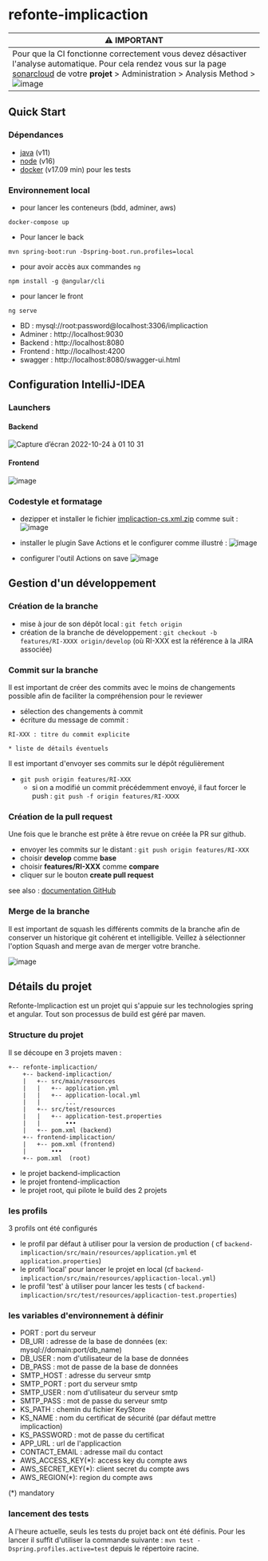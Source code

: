 # refonte-implicaction

| :warning:  IMPORTANT                                                                                                                                                               |
|----------------------------------------------------------------------------------------------------------------------------------------------------------------------------------------|
| Pour que la CI fonctionne correctement vous devez désactiver l'analyse automatique. Pour cela rendez vous sur la page [sonarcloud](https://sonarcloud.io/) de votre **projet** > Administration > Analysis Method > ![image](https://user-images.githubusercontent.com/4210719/204150398-7893dc5c-a72b-4dd0-9ac5-711248239347.png)|

## Quick Start

### Dépendances

* [java](https://java.com/fr/download/help/download_options.html) (v11)
* [node](https://nodejs.org/en/) (v16)
* [docker](https://docs.docker.com/engine/install/) (v17.09 min) pour les tests

### Environnement local

* pour lancer les conteneurs (bdd, adminer, aws)

```shell
docker-compose up
```

* Pour lancer le back

```shell
mvn spring-boot:run -Dspring-boot.run.profiles=local
```

* pour avoir accès aux commandes `ng`

```shell
npm install -g @angular/cli
```

* pour lancer le front

```shell
ng serve
```

* BD : mysql://root:password@localhost:3306/implicaction
* Adminer : http://localhost:9030
* Backend : http://localhost:8080
* Frontend : http://localhost:4200
* swagger : http://localhost:8080/swagger-ui.html

## Configuration IntelliJ-IDEA

### Launchers

#### Backend

![Capture d’écran 2022-10-24 à 01 10 31](https://user-images.githubusercontent.com/4210719/197422713-4974e17d-fecb-4a36-b2b7-a620ed7d4403.png)

#### Frontend

![image](https://user-images.githubusercontent.com/4210719/197422825-8d56268f-d9f7-4900-8b60-529889dd2be9.png)

### Codestyle et formatage

* dezipper et installer le
  fichier [implicaction-cs.xml.zip](https://github.com/dyno-nuggets/refonte-implicaction/files/9847801/implicaction-cs.xml.zip)
  comme suit :
  ![image](https://user-images.githubusercontent.com/4210719/197423670-27a3ba53-81ad-469c-92b2-afdbd88d1a3a.png)

* installer le plugin Save Actions et le configurer comme illustré :
  ![image](https://user-images.githubusercontent.com/4210719/197423803-7d6bad6e-9fc0-4e44-864c-9c2b3395bc67.png)

* configurer l'outil Actions on save
  ![image](https://user-images.githubusercontent.com/4210719/197423865-11cf1517-5ab2-4227-a335-60ca9f0e06f2.png)

## Gestion d'un développement

### Création de la branche

* mise à jour de son dépôt local : `git fetch origin`
* création de la branche de développement :
  `git checkout -b features/RI-XXXX origin/develop` (où RI-XXX est la référence à la JIRA associée)

### Commit sur la branche

Il est important de créer des commits avec le moins de changements possible afin de faciliter la compréhension pour le
reviewer

* sélection des changements à commit
* écriture du message de commit :

```
RI-XXX : titre du commit explicite

* liste de détails éventuels
```

Il est important d'envoyer ses commits sur le dépôt régulièrement

* `git push origin features/RI-XXX`
    * si on a modifié un commit précédemment envoyé, il faut forcer le push : `git push -f origin features/RI-XXXX`

### Création de la pull request

Une fois que le branche est prête à être revue on créée la PR sur github.

* envoyer les commits sur le distant : `git push origin features/RI-XXX`
* choisir **develop** comme **base**
* choisir **features/RI-XXX** comme **compare**
* cliquer sur le bouton **create pull request**

see
also : [documentation GitHub](https://docs.github.com/en/pull-requests/collaborating-with-pull-requests/proposing-changes-to-your-work-with-pull-requests/creating-a-pull-request)

### Merge de la branche

Il est important de squash les différents commits de la branche afin de conserver un historique git cohérent et
intelligible. Veillez à sélectionner l'option Squash and merge avan de merger votre branche.

![image](https://user-images.githubusercontent.com/4210719/197425462-13607e85-f747-47dc-8253-9bd5dd3b61fb.png)

## Détails du projet

Refonte-Implicaction est un projet qui s'appuie sur les technologies spring et angular. Tout son processus de build est
géré par maven.

### Structure du projet

Il se découpe en 3 projets maven :

```
+-- refonte-implicaction/
    +-- backend-implicaction/
    |   +-- src/main/resources
    |   |   +-- application.yml
    |   |   +-- application-local.yml
    |   |       ...
    |   +-- src/test/resources
    |   |   +-- application-test.properties
    |   |       •••
    |   +-- pom.xml (backend)
    +-- frontend-implicaction/
    |   +-- pom.xml (frontend)
    |       •••
    +-- pom.xml  (root)
```

* le projet backend-implicaction
* le projet frontend-implicaction
* le projet root, qui pilote le build des 2 projets

### les profils

3 profils ont été configurés

* le profil par défaut à utiliser pour la version de production (
  cf `backend-implicaction/src/main/resources/application.yml` et `application.properties`)
* le profil 'local' pour lancer le projet en local (cf `backend-implicaction/src/main/resources/applicaction-local.yml`)
* le profil 'test' à utiliser pour lancer les tests (
  cf `backend-implicaction/src/test/resources/applicaction-test.properties`)

### les variables d'environnement à définir

* PORT : port du serveur
* DB_URI : adresse de la base de données (ex: mysql://domain:port/db_name)
* DB_USER : nom d'utilisateur de la base de données
* DB_PASS : mot de passe de la base de données
* SMTP_HOST : adresse du serveur smtp
* SMTP_PORT : port du serveur smtp
* SMTP_USER : nom d'utilisateur du serveur smtp
* SMTP_PASS : mot de passe du serveur smtp
* KS_PATH : chemin du fichier KeyStore
* KS_NAME : nom du certificat de sécurité (par défaut mettre implicaction)
* KS_PASSWORD : mot de passe du certificat
* APP_URL : url de l'applicaction
* CONTACT_EMAIL : adresse mail du contact
* AWS_ACCESS_KEY(*): access key du compte aws
* AWS_SECRET_KEY(*): client secret du compte aws
* AWS_REGION(*): region du compte aws

(*) mandatory

### lancement des tests

A l'heure actuelle, seuls les tests du projet back ont été définis. Pour les lancer il suffit d'utiliser la commande
suivante :
`mvn test -Dspring.profiles.active=test` depuis le répertoire racine.
